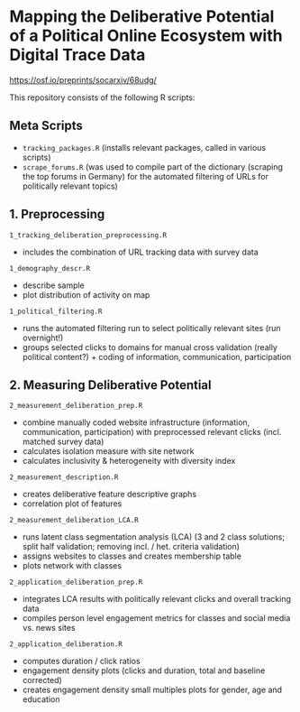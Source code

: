# Mapping the Deliberative Potential of a Political Online Ecosystem with Digital Trace Data
https://osf.io/preprints/socarxiv/68udg/

This repository consists of the following R scripts:

## Meta Scripts
- `tracking_packages.R` (installs relevant packages, called in various scripts)
- `scrape_forums.R` (was used to compile part of the dictionary (scraping the top forums in Germany) for the automated filtering of URLs for politically relevant topics)

## 1. Preprocessing
`1_tracking_deliberation_preprocessing.R`
- includes the combination of URL tracking data with survey data 

`1_demography_descr.R`
- describe sample
- plot distribution of activity on map

`1_political_filtering.R`
- runs the automated filtering run to select politically relevant sites (run overnight!)
- groups selected clicks to domains for manual cross validation (really political content?) + coding of information, communication, participation

## 2. Measuring Deliberative Potential 
`2_measurement_deliberation_prep.R`
- combine manually coded website infrastructure (information, communication, participation) with preprocessed relevant clicks (incl. matched survey data)
- calculates isolation measure with site network
- calculates inclusivity & heterogeneity with diversity index

`2_measurement_description.R`
- creates deliberative feature descriptive graphs
- correlation plot of features

`2_measurement_deliberation_LCA.R`
- runs latent class segmentation analysis (LCA) (3 and 2 class solutions; split half validation; removing incl. / het. criteria validation)
- assigns websites to classes and creates membership table
- plots network with classes

`2_application_deliberation_prep.R`
- integrates LCA results with politically relevant clicks and overall tracking data
- compiles person level engagement metrics for classes and social media vs. news sites

`2_application_deliberation.R`
- computes duration / click ratios
- engagement density plots (clicks and duration, total and baseline corrected)
- creates engagement density small multiples plots for gender, age and education
